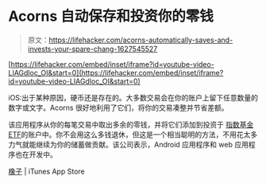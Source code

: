 # Acorns 自动保存和投资你的零钱

> 原文：<https://lifehacker.com/acorns-automatically-saves-and-invests-your-spare-chang-1627545527>

 [https://lifehacker.com/embed/inset/iframe?id=youtube-video-LIAGdloc_OI&start=0](https://lifehacker.com/embed/inset/iframe?id=youtube-video-LIAGdloc_OI&start=0) 

iOS:出于某种原因，硬币还是存在的。大多数交易会在你的账户上留下任意数量的数字或文字。Acorns 很好地利用了它们，将你的交易凑整并节省差额。



该应用程序从你的每笔交易中取出多余的零钱，并将它们添加到投资于 [指数基金 ETF](http://lifehacker.com/how-can-i-get-started-investing-in-the-stock-market-1376782232)的账户中。你不会用这么多钱退休，但这是一个相当聪明的方法，不用花太多力气就能继续为你的储蓄做贡献。该公司表示，Android 应用程序和 web 应用程序也在开发中。

[橡子](https://itunes.apple.com/app/id883324671) | iTunes App Store
